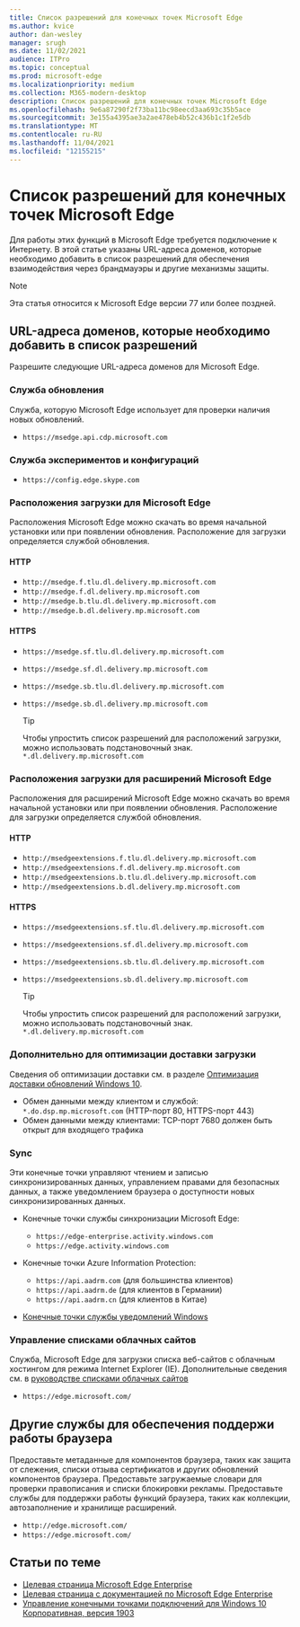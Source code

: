 ```yaml
---
title: Список разрешений для конечных точек Microsoft Edge
ms.author: kvice
author: dan-wesley
manager: srugh
ms.date: 11/02/2021
audience: ITPro
ms.topic: conceptual
ms.prod: microsoft-edge
ms.localizationpriority: medium
ms.collection: M365-modern-desktop
description: Список разрешений для конечных точек Microsoft Edge
ms.openlocfilehash: 9e6a87290f2f73ba11bc98eecd3aa693c35b5ace
ms.sourcegitcommit: 3e155a4395ae3a2ae478eb4b52c436b1c1f2e5db
ms.translationtype: MT
ms.contentlocale: ru-RU
ms.lasthandoff: 11/04/2021
ms.locfileid: "12155215"
---
```

# <a name="allow-list-for-microsoft-edge-endpoints"></a>Список разрешений для конечных точек Microsoft Edge

Для работы этих функций в Microsoft Edge требуется подключение к Интернету. В этой статье указаны URL-адреса доменов, которые необходимо добавить в список разрешений для обеспечения взаимодействия через брандмауэры и другие механизмы защиты.

> [!NOTE]
> Эта статья относится к Microsoft Edge версии 77 или более поздней.

## <a name="domain-urls-to-allow"></a>URL-адреса доменов, которые необходимо добавить в список разрешений

Разрешите следующие URL-адреса доменов для Microsoft Edge.

### <a name="update-service"></a>Служба обновления

Служба, которую Microsoft Edge использует для проверки наличия новых обновлений.

- `https://msedge.api.cdp.microsoft.com`

### <a name="experimentation-and-configuration-service"></a>Служба экспериментов и конфигураций

- `https://config.edge.skype.com`

### <a name="download-locations-for-microsoft-edge"></a>Расположения загрузки для Microsoft Edge

Расположения Microsoft Edge можно скачать во время начальной установки или при появлении обновления. Расположение для загрузки определяется службой обновления.

#### <a name="http"></a>HTTP

- `http://msedge.f.tlu.dl.delivery.mp.microsoft.com`
- `http://msedge.f.dl.delivery.mp.microsoft.com`
- `http://msedge.b.tlu.dl.delivery.mp.microsoft.com`
- `http://msedge.b.dl.delivery.mp.microsoft.com`

#### <a name="https"></a>HTTPS

- `https://msedge.sf.tlu.dl.delivery.mp.microsoft.com`
- `https://msedge.sf.dl.delivery.mp.microsoft.com`
- `https://msedge.sb.tlu.dl.delivery.mp.microsoft.com`
- `https://msedge.sb.dl.delivery.mp.microsoft.com`

  > [!TIP]
  > Чтобы упростить список разрешений для расположений загрузки, можно использовать подстановочный знак. `*.dl.delivery.mp.microsoft.com`

### <a name="download-locations-for-microsoft-edge-extensions"></a>Расположения загрузки для расширений Microsoft Edge

Расположения для расширений Microsoft Edge можно скачать во время начальной установки или при появлении обновления. Расположение для загрузки определяется службой обновления.

#### <a name="http"></a>HTTP

- `http://msedgeextensions.f.tlu.dl.delivery.mp.microsoft.com`
- `http://msedgeextensions.f.dl.delivery.mp.microsoft.com`
- `http://msedgeextensions.b.tlu.dl.delivery.mp.microsoft.com`
- `http://msedgeextensions.b.dl.delivery.mp.microsoft.com`

#### <a name="https"></a>HTTPS

- `https://msedgeextensions.sf.tlu.dl.delivery.mp.microsoft.com`
- `https://msedgeextensions.sf.dl.delivery.mp.microsoft.com`
- `https://msedgeextensions.sb.tlu.dl.delivery.mp.microsoft.com`
- `https://msedgeextensions.sb.dl.delivery.mp.microsoft.com`

  > [!TIP]
  > Чтобы упростить список разрешений для расположений загрузки, можно использовать подстановочный знак. `*.dl.delivery.mp.microsoft.com`

### <a name="optionally-for-download-delivery-optimization"></a>Дополнительно для оптимизации доставки загрузки

Сведения об оптимизации доставки см. в разделе [Оптимизация доставки обновлений Windows 10](/windows/deployment/update/waas-delivery-optimization).

- Обмен данными между клиентом и службой: `*.do.dsp.mp.microsoft.com` (HTTP-порт 80, HTTPS-порт 443)
- Обмен данными между клиентами: TCP-порт 7680 должен быть открыт для входящего трафика

### <a name="sync"></a>Sync

Эти конечные точки управляют чтением и записью синхронизированных данных, управлением правами для безопасных данных, а также уведомлением браузера о доступности новых синхронизированных данных.

- Конечные точки службы синхронизации Microsoft Edge:

  - `https://edge-enterprise.activity.windows.com`
  - `https://edge.activity.windows.com`

- Конечные точки Azure Information Protection:

  - `https://api.aadrm.com` (для большинства клиентов)
  - `https://api.aadrm.de` (для клиентов в Германии)
  - `https://api.aadrm.cn` (для клиентов в Китае)

- [Конечные точки службы уведомлений Windows](/windows/uwp/design/shell/tiles-and-notifications/firewall-allowlist-config)

### <a name="cloud-site-list-management"></a>Управление списками облачных сайтов

Служба, Microsoft Edge для загрузки списка веб-сайтов с облачным хостингом для режима Internet Explorer (IE). Дополнительные сведения см. в [руководстве списками облачных сайтов](https://aka.ms/CloudSiteList)

- `https://edge.microsoft.com/`

## <a name="other-browser-support-services"></a>Другие службы для обеспечения поддержи работы браузера

Предоставьте метаданные для компонентов браузера, таких как защита от слежения, списки отзыва сертификатов и других обновлений компонентов браузера. Предоставьте загружаемые словари для проверки правописания и списки блокировки рекламы. Предоставьте службы для поддержки работы функций браузера, таких как коллекции, автозаполнение и хранилище расширений.

- `http://edge.microsoft.com/`
- `https://edge.microsoft.com/`

## <a name="see-also"></a>Статьи по теме

- [Целевая страница Microsoft Edge Enterprise](https://aka.ms/EdgeEnterprise)
- [Целевая страница с документацией по Microsoft Edge Enterprise](./index.yml)
- [Управление конечными точками подключений для Windows 10 Корпоративная, версия 1903](/windows/privacy/manage-windows-1903-endpoints)